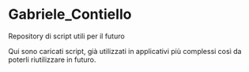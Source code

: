 # Gabriele_Contiello
Repository di script utili per il futuro

Qui sono caricati script, già utilizzati in applicativi più complessi così da poterli riutilizzare in futuro.